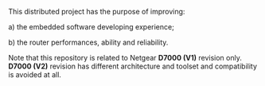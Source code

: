 This distributed project has the purpose of improving:

a) the embedded software developing experience;

b) the router performances, ability and reliability.

Note that this repository is related to Netgear **D7000 (V1)** revision only.
**D7000 (V2)** revision has different architecture and toolset and compatibility is avoided at all.
